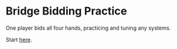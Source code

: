 # Bridge Bidding Practice

One player bids all four hands, practicing and tuning any systems. 

Start [here](https://macroxue.github.io/bridge-bidding-practice/practice.html).
